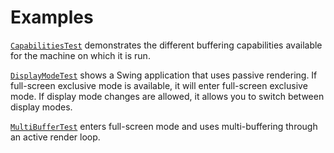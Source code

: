 
# Examples


[`CapabilitiesTest`](examples/CapabilitiesTest.java) demonstrates the different buffering capabilities available for the machine on which it is run.


[`DisplayModeTest`](examples/DisplayModeTest.java) shows a Swing application that uses passive rendering. If full-screen exclusive mode is available, it will enter full-screen exclusive mode. If display mode changes are allowed, it allows you to switch between display modes.


[`MultiBufferTest`](examples/MultiBufferTest.java) enters full-screen mode and uses multi-buffering through an active render loop.<br />
